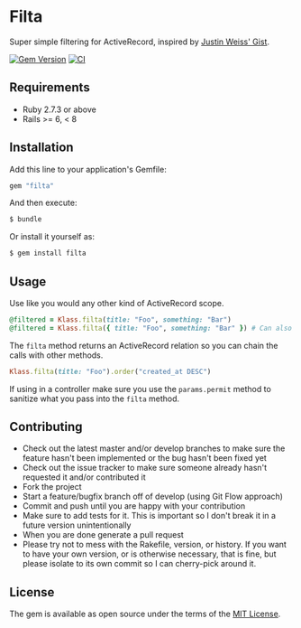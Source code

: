 # Filta

Super simple filtering for ActiveRecord, inspired by [Justin Weiss' Gist](https://gist.github.com/justinweiss/9065666).

[![Gem Version](https://badge.fury.io/rb/filta.svg)](https://badge.fury.io/rb/filta)
[![CI](https://github.com/boxt/filta/actions/workflows/ci.yml/badge.svg)](https://github.com/boxt/filta/actions/workflows/ci.yml)
## Requirements

* Ruby 2.7.3 or above
* Rails >= 6, < 8

## Installation

Add this line to your application's Gemfile:

```ruby
gem "filta"
```

And then execute:

```bash
$ bundle
```

Or install it yourself as:

```bash
$ gem install filta
```

## Usage

Use like you would any other kind of ActiveRecord scope.

```ruby
@filtered = Klass.filta(title: "Foo", something: "Bar")
@filtered = Klass.filta({ title: "Foo", something: "Bar" }) # Can also use with hash
```

The `filta` method returns an ActiveRecord relation so you can chain the calls with other methods.

```ruby
Klass.filta(title: "Foo").order("created_at DESC")
```

If using in a controller make sure you use the `params.permit` method to sanitize what you pass into the `filta` method.

## Contributing

- Check out the latest master and/or develop branches to make sure the feature hasn't been implemented or the bug hasn't been fixed yet
- Check out the issue tracker to make sure someone already hasn't requested it and/or contributed it
- Fork the project
- Start a feature/bugfix branch off of develop (using Git Flow approach)
- Commit and push until you are happy with your contribution
- Make sure to add tests for it. This is important so I don't break it in a future version unintentionally
- When you are done generate a pull request
- Please try not to mess with the Rakefile, version, or history. If you want to have your own version, or is otherwise necessary, that is fine, but please isolate to its own commit so I can cherry-pick around it.

## License

The gem is available as open source under the terms of the [MIT License](http://opensource.org/licenses/MIT).
